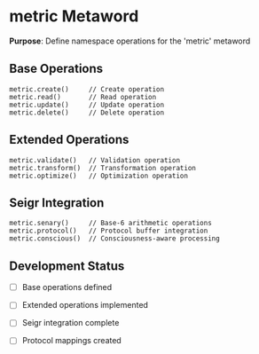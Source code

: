 # metric Metaword

**Purpose**: Define namespace operations for the 'metric' metaword

## Base Operations

```hyphos
metric.create()     // Create operation
metric.read()       // Read operation  
metric.update()     // Update operation
metric.delete()     // Delete operation
```

## Extended Operations

```hyphos
metric.validate()   // Validation operation
metric.transform()  // Transformation operation
metric.optimize()   // Optimization operation
```

## Seigr Integration

```hyphos
metric.senary()     // Base-6 arithmetic operations
metric.protocol()   // Protocol buffer integration
metric.conscious()  // Consciousness-aware processing
```

## Development Status

- [ ] Base operations defined
- [ ] Extended operations implemented  
- [ ] Seigr integration complete
- [ ] Protocol mappings created

